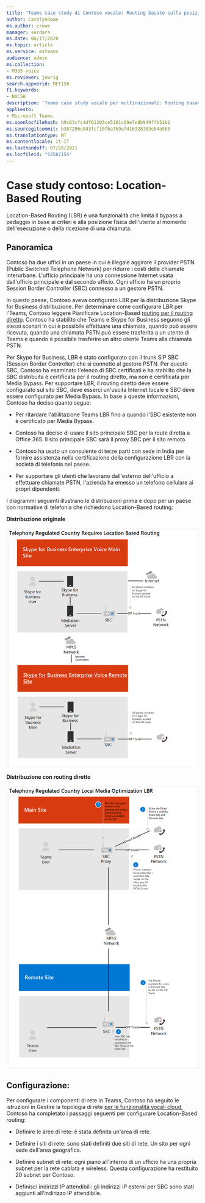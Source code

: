 ```yaml
---
title: 'Teams case study di Contoso vocale: Routing basato sulla posizione'
author: CarolynRowe
ms.author: crowe
manager: serdars
ms.date: 06/17/2020
ms.topic: article
ms.service: msteams
audience: admin
ms.collection:
- M365-voice
ms.reviewer: jowrig
search.appverid: MET150
f1.keywords:
- NOCSH
description: 'Teams case study vocale per multinazionali: Routing basato sulla posizione'
appliesto:
- Microsoft Teams
ms.openlocfilehash: b9c63cfc4df61303ce5181c09e7e8b949ffb51b1
ms.sourcegitcommit: b387296c043fcf10fba7b9ef416328383e54a565
ms.translationtype: MT
ms.contentlocale: it-IT
ms.lasthandoff: 07/26/2021
ms.locfileid: "53587155"
---
```

# <a name="contoso-case-study-location-based-routing"></a>Case study contoso: Location-Based Routing

Location-Based Routing (LBR) è una funzionalità che limita il bypass a pedaggio in base ai criteri e alla posizione fisica dell'utente al momento dell'esecuzione o della ricezione di una chiamata.  

## <a name="overview"></a>Panoramica

Contoso ha due uffici in un paese in cui è illegale aggirare il provider PSTN (Public Switched Telephone Network) per ridurre i costi delle chiamate interurbane. L'ufficio principale ha una connessione Internet usata dall'ufficio principale e dal secondo ufficio. Ogni ufficio ha un proprio Session Border Controller (SBC) connesso a un gestore PSTN.  
 
In questo paese, Contoso aveva configurato LBR per la distribuzione Skype for Business distribuzione. Per determinare come configurare LBR per l'Teams, Contoso leggere Pianificare Location-Based [routing per il routing diretto](location-based-routing-plan.md). Contoso ha stabilito che Teams e Skype for Business seguono gli stessi scenari in cui è possibile effettuare una chiamata, quando può essere ricevuta, quando una chiamata PSTN può essere trasferita a un utente di Teams e quando è possibile trasferire un altro utente Teams alla chiamata PSTN.  

Per Skype for Business, LBR è stato configurato con il trunk SIP SBC (Session Border Controller) che si connette al gestore PSTN. Per questo SBC, Contoso [](direct-routing-border-controllers.md) ha esaminato l'elenco di SBC certificati e ha stabilito che la SBC distribuita è certificata per il routing diretto, ma non è certificata per Media Bypass. Per supportare LBR, il routing diretto deve essere configurato sul sito SBC, deve esserci un'uscita Internet locale e SBC deve essere configurato per Media Bypass. In base a queste informazioni, Contoso ha deciso quanto segue:

- Per ritardare l'abilitazione Teams LBR fino a quando l'SBC esistente non è certificato per Media Bypass.   

- Contoso ha deciso di usare il sito principale SBC per la route diretta a Office 365.  Il sito principale SBC sarà il proxy SBC per il sito remoto.  

- Contoso ha usato un consulente di terze parti con sede in India per fornire assistenza nella certificazione della configurazione LBR con la società di telefonia nel paese.  

- Per supportare gli utenti che lavorano dall'esterno dell'ufficio a effettuare chiamate PSTN, l'azienda ha emesso un telefono cellulare ai propri dipendenti. 

I diagrammi seguenti illustrano le distribuzioni prima e dopo per un paese con normative di telefonia che richiedono Location-Based routing:

**Distribuzione originale**

![Diagramma che mostra lo stato precedente.](media/voice-case-study-5.png)

**Distribuzione con routing diretto**

![Diagramma 2 che mostra lo stato precedente.](media/voice-case-study-6.png)


## <a name="configuration"></a>Configurazione: 

Per configurare i componenti di rete in Teams, Contoso ha seguito le istruzioni in Gestire la topologia di rete [per le funzionalità vocali cloud.](manage-your-network-topology.md) Contoso ha completato i passaggi seguenti per configurare Location-Based routing: 

- Definire le aree di rete: è stata definita un'area di rete. 

- Definire i siti di rete: sono stati definiti due siti di rete. Un sito per ogni sede dell'area geografica.

- Definire subnet di rete: ogni piano all'interno di un ufficio ha una propria subnet per la rete cablata e wireless. Questa configurazione ha restituito 20 subnet per Contoso. 

- Definisci indirizzi IP attendibili: gli indirizzi IP esterni per SBC sono stati aggiunti all'indirizzo IP attendibile.  

